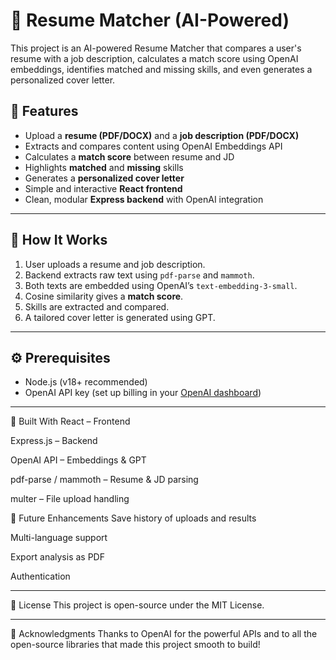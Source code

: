 # 📝 Resume Matcher (AI-Powered)

This project is an AI-powered Resume Matcher that compares a user's resume with a job description, calculates a match score using OpenAI embeddings, identifies matched and missing skills, and even generates a personalized cover letter.

## 🚀 Features

- Upload a **resume (PDF/DOCX)** and a **job description (PDF/DOCX)**
- Extracts and compares content using OpenAI Embeddings API
- Calculates a **match score** between resume and JD
- Highlights **matched** and **missing** skills
- Generates a **personalized cover letter**
- Simple and interactive **React frontend**
- Clean, modular **Express backend** with OpenAI integration

---
## 🧠 How It Works

1. User uploads a resume and job description.
2. Backend extracts raw text using `pdf-parse` and `mammoth`.
3. Both texts are embedded using OpenAI’s `text-embedding-3-small`.
4. Cosine similarity gives a **match score**.
5. Skills are extracted and compared.
6. A tailored cover letter is generated using GPT.

---

## ⚙️ Prerequisites

- Node.js (v18+ recommended)
- OpenAI API key (set up billing in your [OpenAI dashboard](https://platform.openai.com/account/billing))

---

🧰 Built With
React – Frontend

Express.js – Backend

OpenAI API – Embeddings & GPT

pdf-parse / mammoth – Resume & JD parsing

multer – File upload handling

🙌 Future Enhancements
Save history of uploads and results

Multi-language support

Export analysis as PDF

Authentication

---

📄 License
This project is open-source under the MIT License.

---
🤝 Acknowledgments
Thanks to OpenAI for the powerful APIs and to all the open-source libraries that made this project smooth to build!